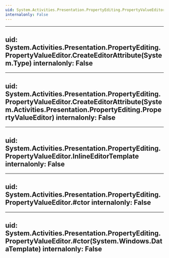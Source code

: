 ```yaml
---
uid: System.Activities.Presentation.PropertyEditing.PropertyValueEditor
internalonly: False
---
```


---
uid: System.Activities.Presentation.PropertyEditing.PropertyValueEditor.CreateEditorAttribute(System.Type)
internalonly: False
---

---
uid: System.Activities.Presentation.PropertyEditing.PropertyValueEditor.CreateEditorAttribute(System.Activities.Presentation.PropertyEditing.PropertyValueEditor)
internalonly: False
---

---
uid: System.Activities.Presentation.PropertyEditing.PropertyValueEditor.InlineEditorTemplate
internalonly: False
---

---
uid: System.Activities.Presentation.PropertyEditing.PropertyValueEditor.#ctor
internalonly: False
---

---
uid: System.Activities.Presentation.PropertyEditing.PropertyValueEditor.#ctor(System.Windows.DataTemplate)
internalonly: False
---
